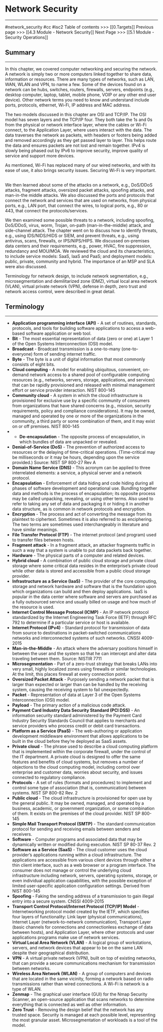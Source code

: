 # Network Security
---
#network_security  #cc #isc2
Table of contents >>> [[0.Targets]]
Previous page >>> [[4.3 Module - Network Security]]
Next Page >>> [[5.1 Module - Security Operations]]

## Summary
---

In this chapter, we covered computer networking and securing the network. A network is simply two or more computers linked together to share data, information or resources. There are many types of networks, such as LAN, WAN, WLAN and VPN, to name a few. Some of the devices found on a network can be hubs, switches, routers, firewalls, servers, endpoints (e.g., desktop computer, laptop, tablet, mobile phone, VOIP or any other end user device). Other network terms you need to know and understand include ports, protocols, ethernet, Wi-Fi, IP address and MAC address.  

The two models discussed in this chapter are OSI and TCP/IP. The OSI model has seven layers and the TCP/IP four. They both take the 1s and 0s from the physical or network interface layer, where the cables or Wi-Fi connect, to the Application Layer, where users interact with the data. The data traverses the network as packets, with headers or footers being added and removed accordingly as they get passed layer to layer. This helps route the data and ensures packets are not lost and remain together. IPv4 is slowly being phased out by IPv6 to improve security, improve quality of service and support more devices.  

As mentioned, Wi-Fi has replaced many of our wired networks, and with its ease of use, it also brings security issues. Securing Wi-Fi is very important.  

We then learned about some of the attacks on a network, e.g., DoS/DDoS attacks, fragment attacks, oversized packet attacks, spoofing attacks, and man-in-the middle attacks. We also discussed the ports and protocols that connect the network and services that are used on networks, from physical ports, e.g., LAN port, that connect the wires, to logical ports, e.g., 80 or 443, that connect the protocols/services.  

We then examined some possible threats to a network, including spoofing, DoS/DDoS, virus, worm, Trojan, on-path (man-in-the-middle) attack, and side-channel attack. The chapter went on to discuss how to identify threats, e.g., using IDS/NIDS/HIDS or SIEM, and prevent threats, e.g., using antivirus, scans, firewalls, or IPS/NIPS/HIPS. We discussed on-premises data centers and their requirements, e.g., power, HVAC, fire suppression, redundancy and MOU/MOA. We reviewed the cloud and its characteristics, to include service models: SaaS, IaaS and PaaS; and deployment models: public, private, community and hybrid. The importance of an MSP and SLA were also discussed.  

Terminology for network design, to include network segmentation, e.g., microsegmentation and demilitarized zone (DMZ), virtual local area network (VLAN), virtual private network (VPN), defense in depth, zero trust and network access control, were described in great detail.
## Terminology
---
- **Application programming interface (API)** - A set of routines, standards, protocols, and tools for building software applications to access a web-based software application or web tool.
- **Bit** - The most essential representation of data (zero or one) at Layer 1 of the Open Systems Interconnection (OSI) model.
- **Broadcast** - Broadcast transmission is a one-to-many (one-to-everyone) form of sending internet traffic.
- **Byte** - The byte is a unit of digital information that most commonly consists of eight bits.
- **Cloud computing** - A model for enabling ubiquitous, convenient, on-demand network access to a shared pool of configurable computing resources (e.g., networks, servers, storage, applications, and services) that can be rapidly provisioned and released with minimal management effort or service provider interaction. NIST 800-145
- **Community cloud** - A system in which the cloud infrastructure is provisioned for exclusive use by a specific community of consumers from organizations that have shared concerns (e.g., mission, security requirements, policy and compliance considerations). It may be owned, managed and operated by one or more of the organizations in the community, a third party or some combination of them, and it may exist on or off premises. NIST 800-145
- - **De-encapsulation** - The opposite process of encapsulation, in which bundles of data are unpacked or revealed.
- **Denial-of-Service (DoS)** - The prevention of authorized access to resources or the delaying of time-critical operations. (Time-critical may be milliseconds or it may be hours, depending upon the service provided.) Source: NIST SP 800-27 Rev A
- **Domain Name Service (DNS)** - This acronym can be applied to three interrelated elements: a service, a physical server and a network protocol.
- **Encapsulation** - Enforcement of data hiding and code hiding during all phases of software development and operational use. Bundling together data and methods is the process of encapsulation; its opposite process may be called unpacking, revealing, or using other terms. Also used to refer to taking any set of data and packaging it or hiding it in another data structure, as is common in network protocols and encryption.
- **Encryption** - The process and act of converting the message from its plaintext to ciphertext. Sometimes it is also referred to as enciphering. The two terms are sometimes used interchangeably in literature and have similar meanings.
- **File Transfer Protocol (FTP)** - The internet protocol (and program) used to transfer files between hosts.
- **Fragment attack** - In a fragment attack, an attacker fragments traffic in such a way that a system is unable to put data packets back together.
- **Hardware** - The physical parts of a computer and related devices.
- **Hybrid cloud** - A combination of public cloud storage and private cloud storage where some critical data resides in the enterprise’s private cloud while other data is stored and accessible from a public cloud storage provider.
- **Infrastructure as a Service (IaaS)** - The provider of the core computing, storage and network hardware and software that is the foundation upon which organizations can build and then deploy applications.  IaaS is popular in the data center where software and servers are purchased as a fully outsourced service and usually billed on usage and how much of the resource is used.
- **Internet Control Message Protocol (ICMP)** - An IP network protocol standardized by the Internet Engineering Task Force (IETF) through RFC 792 to determine if a particular service or host is available.
- **Internet Protocol (IPv4)** - Standard protocol for transmission of data from source to destinations in packet-switched communications networks and interconnected systems of such networks. CNSSI 4009-2015
- **Man-in-the-Middle** - An attack where the adversary positions himself in between the user and the system so that he can intercept and alter data traveling between them. Source: NISTIR 7711
- **Microsegmentation** - Part of a zero-trust strategy that breaks LANs into very small, highly localized zones using firewalls or similar technologies. At the limit, this places firewall at every connection point.
- **Oversized Packet Attack** - Purposely sending a network packet that is larger than expected or larger than can be handled by the receiving system, causing the receiving system to fail unexpectedly.
- **Packet** - Representation of data at Layer 3 of the Open Systems Interconnection (OSI) model.
- **Payload** - The primary action of a malicious code attack.
- **Payment Card Industry Data Security Standard (PCI DSS)** - An information security standard administered by the Payment Card Industry Security Standards Council that applies to merchants and service providers who process credit or debit card transactions.
- **Platform as a Service (PaaS)** - The web-authoring or application development middleware environment that allows applications to be built in the cloud before they’re deployed as SaaS assets.
- **Private cloud** - The phrase used to describe a cloud computing platform that is implemented within the corporate firewall, under the control of the IT department. A private cloud is designed to offer the same features and benefits of cloud systems, but removes a number of objections to the cloud computing model, including control over enterprise and customer data, worries about security, and issues connected to regulatory compliance.
- **Protocols** - A set of rules (formats and procedures) to implement and control some type of association (that is, communication) between systems. NIST SP 800-82 Rev. 2
- **Public cloud** - The cloud infrastructure is provisioned for open use by the general public. It may be owned, managed, and operated by a business, academic, or government organization, or some combination of them. It exists on the premises of the cloud provider. NIST SP 800-145
- **Simple Mail Transport Protocol (SMTP)** - The standard communication protocol for sending and receiving emails between senders and receivers.
- **Software** - Computer programs and associated data that may be dynamically written or modified during execution. NIST SP 80-37 Rev. 2
- **Software as a Service (SaaS)** - The cloud customer uses the cloud provider’s applications running within a cloud infrastructure. The applications are accessible from various client devices through either a thin client interface, such as a web browser or a program interface. The consumer does not manage or control the underlying cloud infrastructure including network, servers, operating systems, storage, or even individual application capabilities, with the possible exception of limited user-specific application configuration settings. Derived from NIST 800-145
- **Spoofing** - Faking the sending address of a transmission to gain illegal entry into a secure system. CNSSI 4009-2015
- **Transport Control Protocol/Internet Protocol (TCP/IP) Model** - Internetworking protocol model created by the IETF, which specifies four layers of functionality: Link layer (physical communications), Internet Layer (network-to-network communication), Transport Layer (basic channels for connections and connectionless exchange of data between hosts), and Application Layer, where other protocols and user applications programs make use of network services.
- **Virtual Local Area Network (VLAN)** - A logical group of workstations, servers, and network devices that appear to be on the same LAN despite their geographical distribution.
- **VPN** - A virtual private network (VPN), built on top of existing networks, that can provide a secure communications mechanism for transmission between networks.
- **Wireless Area Network (WLAN)** - A group of computers and devices that are located in the same vicinity, forming a network based on radio transmissions rather than wired connections. A Wi-Fi is network is a type of WLAN.
- **Zenmap** - The graphical user interface (GUI) for the Nmap Security Scanner, an open-source application that scans networks to determine everything that is connected as well as other information.
- **Zero Trust** - Removing the design belief that the network has any trusted space. Security is managed at each possible level, representing the most granular asset. Microsegmentation of workloads is a tool of the model.